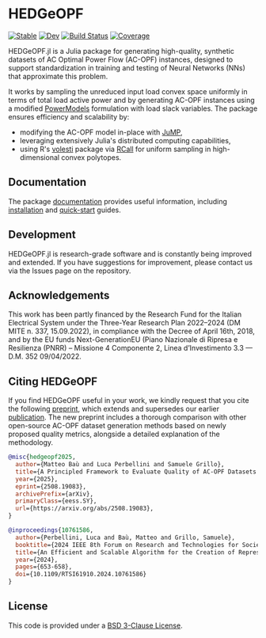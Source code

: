 # HEDGeOPF

[![Stable](https://img.shields.io/badge/docs-stable-blue.svg)](https://mttb91.github.io/HEDGeOPF.jl/stable/)
[![Dev](https://img.shields.io/badge/docs-dev-blue.svg)](https://mttb91.github.io/HEDGeOPF.jl/dev/)
[![Build Status](https://github.com/mttb91/HEDGeOPF.jl/actions/workflows/ci.yml/badge.svg?branch=main)](https://github.com/mttb91/HEDGeOPF.jl/actions/workflows/ci.yml?query=branch%3Amain)
[![Coverage](https://codecov.io/gh/mttb91/HEDGeOPF.jl/branch/main/graph/badge.svg)](https://codecov.io/gh/mttb91/HEDGeOPF.jl)

HEDGeOPF.jl is a Julia package for generating high-quality, synthetic datasets of AC Optimal Power Flow (AC-OPF) instances, designed to support standardization in training and testing of Neural Networks (NNs) that approximate this problem.

It works by sampling the unreduced input load convex space uniformly in terms of total load active power and by generating AC-OPF instances using a modified [PowerModels](https://github.com/lanl-ansi/PowerModels.jl) formulation with load slack variables. The package ensures efficiency and scalability by:

* modifying the AC-OPF model in-place with [JuMP](https://github.com/jump-dev/JuMP.jl),
* leveraging extensively Julia's distributed computing capabilities,
* using R's [volesti](https://github.com/GeomScale/volesti) package via [RCall](https://juliainterop.github.io/RCall.jl/stable/) for uniform sampling in high-dimensional convex polytopes.

## Documentation

The package [documentation](https://mttb91.github.io/HEDGeOPF.jl/dev/) provides useful information, including [installation](https://mttb91.github.io/HEDGeOPF.jl/dev/#Installation) and [quick-start](https://mttb91.github.io/HEDGeOPF.jl/dev/quickstartguide/) guides.

## Development

HEDGeOPF.jl is research-grade software and is constantly being improved and extended. If you have suggestions for improvement, please contact us via the Issues page on the repository.

## Acknowledgements

This work has been partly financed by the Research Fund for the Italian Electrical System under the Three-Year Research Plan 2022–2024 (DM MITE n. 337, 15.09.2022), in compliance with the Decree of April 16th, 2018, and by the EU funds Next-GenerationEU (Piano Nazionale di Ripresa e Resilienza (PNRR) – Missione 4 Componente 2, Linea d’Investimento 3.3 — D.M. 352 09/04/2022.

## Citing HEDGeOPF

If you find HEDGeOPF useful in your work, we kindly request that you cite the following [preprint](https://arxiv.org/abs/2508.19083), which extends and supersedes our earlier [publication](https://ieeexplore.ieee.org/abstract/document/10761586). The new preprint includes a thorough comparison with other open-source AC-OPF dataset generation methods based on newly proposed quality metrics, alongside a detailed explanation of the methodology.

```bibtex
@misc{hedgeopf2025,
  author={Matteo Baù and Luca Perbellini and Samuele Grillo},
  title={A Principled Framework to Evaluate Quality of AC-OPF Datasets for Machine Learning: Benchmarking a Novel, Scalable Generation Method},
  year={2025},
  eprint={2508.19083},
  archivePrefix={arXiv},
  primaryClass={eess.SY},
  url={https://arxiv.org/abs/2508.19083}, 
}
```

```bibtex
@inproceedings{10761586,
  author={Perbellini, Luca and Baù, Matteo and Grillo, Samuele},
  booktitle={2024 IEEE 8th Forum on Research and Technologies for Society and Industry Innovation (RTSI)}, 
  title={An Efficient and Scalable Algorithm for the Creation of Representative Synthetic AC-OPF Datasets}, 
  year={2024},
  pages={653-658},
  doi={10.1109/RTSI61910.2024.10761586}
}
```

## License

This code is provided under a [BSD 3-Clause License](/LICENSE.md).
